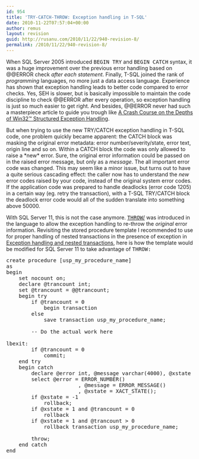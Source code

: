 ```yaml
---
id: 954
title: 'TRY-CATCH-THROW: Exception handling in T-SQL'
date: 2010-11-22T07:57:04+00:00
author: remus
layout: revision
guid: http://rusanu.com/2010/11/22/940-revision-8/
permalink: /2010/11/22/940-revision-8/
---
```

When SQL Server 2005 introduced <tt>BEGIN TRY</tt> and <tt>BEGIN CATCH</tt> syntax, it was a huge improvement over the previous error handling based on @@ERROR check _after each statement_. Finally, T-SQL joined the rank of _programming_ languages, no more just a data access language. Experience has shown that exception handling leads to better code compared to error checks. Yes, SEH is slower, but is basically impossible to maintain the code discipline to check @@ERROR after every operation, so exception handling is just so much easier to get right. And besides, @@ERROR never had such a masterpiece article to guide you trough like <a href="http://www.microsoft.com/msj/0197/exception/exception.aspx" target="_blank">A Crash Course on the Depths of Win32™ Structured Exception Handling</a>.

But when trying to use the new TRY/CATCH exception handling in T-SQL code, one problem quickly became apparent: the CATCH block was masking the original error metadata: error number/severity/state, error text, origin line and so on. Within a CATCH block the code was only allowed to raise a \*new\* error. Sure, the original error information could be passed on in the raised error message, but only as a _message_. The all important error code was changed. This may seem like a minor issue, but turns out to have a quite serious cascading effect: the caller now has to understand the _new_ error codes raised by your code, instead of the original system error codes. If the application code was prepared to handle deadlocks (error code 1205) in a certain way (eg. retry the transaction), with a T-SQL TRY/CATCH block the deadlock error code would all of the sudden translate into something above 50000.

With SQL Server 11, this is not the case anymore. <a href="http://msdn.microsoft.com/en-us/library/ee677615%28v=SQL.110%29.aspx" target="_blank"><tt>THROW</tt>/</a> was introduced in the language to allow the exception handling to re-throw the _original_ error information. Revisiting the stored procedure template I recommended to use for proper handling of nested transactions in the presence of exception in [Exception handling and nested transactions](http://rusanu.com/2009/06/11/exception-handling-and-nested-transactions/), here is how the template would be modified for SQL Server 11 to take advantage of <tt>THROW<tt>:</p> 

<pre>create procedure [usp_my_procedure_name]
as
begin
	set nocount on;
	declare @trancount int;
	set @trancount = @@trancount;
	begin try
		if @trancount = 0
			begin transaction
		else
			save transaction usp_my_procedure_name;

		-- Do the actual work here
	
lbexit:
		if @trancount = 0	
			commit;
	end try
	begin catch
		declare @error int, @message varchar(4000), @xstate int;
		select @error = ERROR_NUMBER()
                       , @message = ERROR_MESSAGE()
                       , @xstate = XACT_STATE();
		if @xstate = -1
			rollback;
		if @xstate = 1 and @trancount = 0
			rollback
		if @xstate = 1 and @trancount &gt; 0
			rollback transaction usp_my_procedure_name;

		throw;
	end catch	
end
</pre>